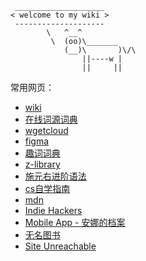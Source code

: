 ```shell
 ____________________
< welcome to my wiki >
 --------------------
        \   ^__^
         \  (oo)\_______
            (__)\       )\/\
                ||----w |
                ||     ||

```

常用网页：
- [wiki](https://zh.wikipedia.org/wiki/NOP)
- [在线词源词典](https://www.etymonline.com/cn/word/previous#etymonline_v_19489)
- [wgetcloud ](https://hd47h3dikuktvxnvjzja.wgetcloud.org/login)
- [figma](https://www.figma.com/)
- [趣词词典](https://www.quword.com/)
- [z-library](https://singlelogin.site/)
- [施元右进阶语法](https://grammar.codeyu.com/)
- [cs自学指南](https://csdiy.wiki/)
- [mdn](https://developer.mozilla.org/zh-CN/docs/Web/JavaScript/Language_overview)
- [Indie Hackers](https://www.indiehackers.com/)
- [Mobile App - 安娜的档案](http://annas-archive.gs.976156.xyz/mobile)
- [ 无名图书](https://www.book123.info/detail/9787513317733)
- [Site Unreachable](https://dlpanda.com/zh-CN?lang=zh-CN)